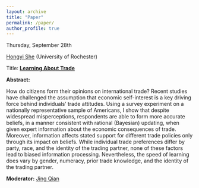 ```yaml
---
layout: archive
title: "Paper"
permalink: /paper/
author_profile: true
---
```



Thursday, September 28th

[Hongyi She](https://www.hongyshe.com/) (University of Rochester)

Title: <a href="https://gsipe-workshop.github.io/files/SheHongyi_GSIPE.pdf">**Learning About Trade**</a>


**Abstract:**

How do citizens form their opinions on international trade? Recent studies have challenged the assumption that economic self-interest is a key driving force behind individuals’ trade attitudes. Using a survey experiment on a nationally representative sample of Americans, I show that despite widespread misperceptions, respondents are able to form more accurate beliefs, in a manner consistent with rational (Bayesian) updating, when given expert information about the economic consequences of trade. Moreover, information affects stated support for different trade policies only through its impact on beliefs. While individual trade preferences differ by party, race, and the identity of the trading partner, none of these factors lead to biased information processing. Nevertheless, the speed of learning does vary by gender, numeracy, prior trade knowledge, and the identity of the trading partner.

**Moderator:** [Jing Qian](https://jingqian.org/)

